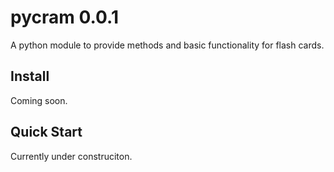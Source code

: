 # pycram 0.0.1
A python module to provide methods and basic functionality for flash cards.

## Install
Coming soon.

## Quick Start
Currently under construciton.
